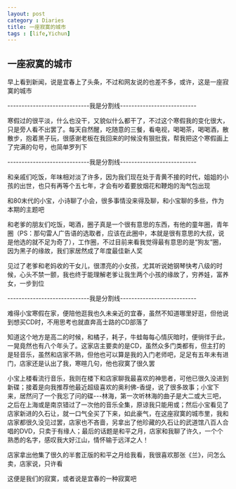 ```yaml
---
layout: post
category : Diaries
title: 一座寂寞的城市
tags : [life,Yichun]
---
```

## 一座寂寞的城市 ##

早上看到新闻，说是宜春上了头条，不过和网友说的也差不多，或许，这是一座寂寞的城市

-----------------------------我是分割线---------------------------

寒假过的很平淡，什么也没干，又貌似什么都干了，不过这个寒假我的变化很大，只是旁人看不出罢了。每天自然醒，吃随意的三餐，看电视，喝喝茶，喝喝酒，散散步，抱着黑子玩，很感谢老板在我回来的时候没有狠批我，帮我把这个寒假画上了完满的句号，也简单罗列下

-----------------------------我是分割线---------------------------

和亲戚们吃饭，年味相对淡了许多，因为我们现在处于青黄不接的时代，姐姐的小孩的出世，也只有再等个五七年，才会有吵着要放烟花和鞭炮的淘气包出现

和80末代的小宝，小诗聊了小会，很多事情没来得及聊，和小宝聊的多些，作为本期的主题吧

和老爹的朋友们吃饭，喝酒，圈子真是一个很有意思的东西，有他的童年圈，青年圈（PS：那句雷人广告语的选取者，应该在此圈中，本就是很有意思的大叔，说是他选的就不足为奇了），工作圈，不过目前来看我觉得最有意思的是“狗友”圈，因为黑子的缘故，我们家居然成了年度最佳新人奖

见过了老爹和老妈收的干女儿，很漂亮的小女孩，尤其听说她钢琴快考八级的时候，心头不禁一颤，我也终于能理解老爹让我生两个小孩的缘故了，穷养娃，富养女，一步到位

-----------------------------我是分割线---------------------------

难得小宝寒假在家，便陪他逛我也久未亲近的宜春，虽然不知道哪里好逛，但他说到想买CD时，不用思考也就直奔高士路的CD部落了

知道这个地方是高二的时候，和橘子，耗子，牛蛙每每心情灰暗时，便徜徉于此，一晃竟然也有八个年头了。这家店主要卖的是CD，虽然众多门类都有，但主打的是轻音乐，虽然和店家不熟，但他也可以算是我的入门老师吧，足足有五年未有进门，店家还是认出了我，寒暄几句，他也寂寞了很久罢

小宝上楼看流行音乐，我则在楼下和店家聊我最喜欢的神思者，可他已很久没进到新碟；接着是向我推荐他最近超级喜欢的奥利佛-香缇，说了很多故事；小宝下来，居然问了一个我忘了问的碟---林海，第一次听林海的曲子是大二或大三吧，之后在上海或是南京错过了一次他的音乐全集，原谅我只能用或；然后小宝看见了店家新进的久石让，就一口气全买了下来，如此豪气，在这座寂寞的城市里，我和店家都很久没见过罢，店家也不吝啬，另拿出了他珍藏的久石让的武道馆八百人合唱的DVD，只卖于有缘人；最后的话题是和平之月，店家和我聊了许久，一个个熟悉的名字，感叹我大好江山，情怀输于远洋之人！

店家拿出他集了很久的半套正版的和平之月给我看，我很喜欢那张《兰》，问怎么卖，店家说，只许看

这便是我们的寂寞，或者说是宜春的一种寂寞吧